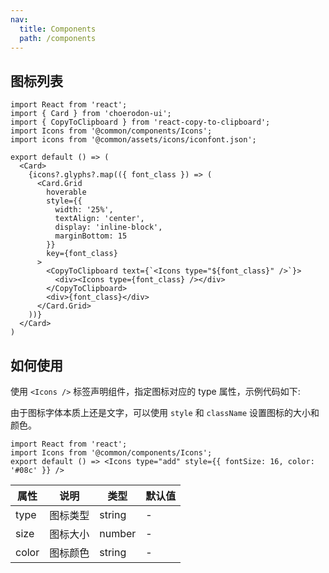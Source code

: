 ```yaml
---
nav:
  title: Components
  path: /components
---
```


## 图标列表

```tsx
import React from 'react';
import { Card } from 'choerodon-ui';
import { CopyToClipboard } from 'react-copy-to-clipboard';
import Icons from '@common/components/Icons';
import icons from '@common/assets/icons/iconfont.json';

export default () => (
  <Card>
    {icons?.glyphs?.map(({ font_class }) => (
      <Card.Grid
        hoverable
        style={{
          width: '25%',
          textAlign: 'center',
          display: 'inline-block',
          marginBottom: 15
        }}
        key={font_class}
      >
        <CopyToClipboard text={`<Icons type="${font_class}" />`}>
          <div><Icons type={font_class} /></div>
        </CopyToClipboard>
        <div>{font_class}</div>
      </Card.Grid>
    ))}
  </Card>
)
```

## 如何使用

使用 `<Icons />` 标签声明组件，指定图标对应的 type 属性，示例代码如下:

由于图标字体本质上还是文字，可以使用 `style` 和 `className` 设置图标的大小和颜色。

```tsx
import React from 'react';
import Icons from '@common/components/Icons';
export default () => <Icons type="add" style={{ fontSize: 16, color: '#08c' }} />
```

属性 | 说明 | 类型 | 默认值
-----|-----|-----|------
type | 图标类型 | string | -
size | 图标大小 | number | -
color | 图标颜色 | string | -

